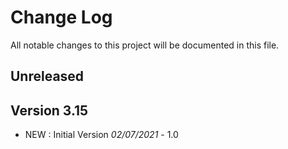 # Change Log
All notable changes to this project will be documented in this file.

## Unreleased

## Version 3.15

- NEW : Initial Version *02/07/2021* - 1.0
